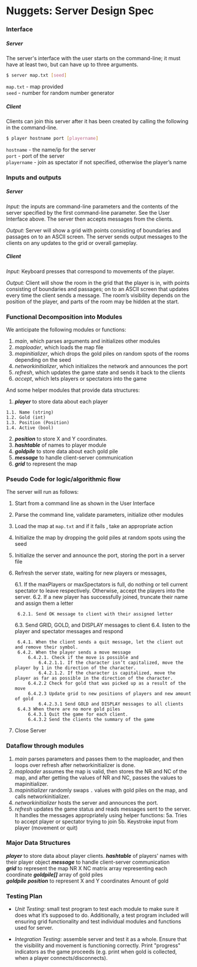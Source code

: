 # Nuggets: Server Design Spec

### Interface

##### Server
The server's interface with the user starts on the command-line; it must have at least two, but can have up to three arguments.

```bash
$ server map.txt [seed]
```

`map.txt`  - map provided  
`seed` - number for random number generator

##### Client
Clients can join this server after it has been created by calling the following in the command-line.

```bash
$ player hostname port [playername]
```
`hostname`  - the name/ip for the server  
`port` - port of the server  
`playername` - join as spectator if not specified, otherwise the player’s name

### Inputs and outputs

##### Server
*Input:* the inputs are command-line parameters and the contents of the server specified by the first command-line parameter. See the User Interface above. The server then accepts messages from the clients.

*Output:* Server will show a grid with points consisting of boundaries and passages on to an ASCII screen. The server sends output messages to the clients on any updates to the grid or overall gameplay.

##### Client
*Input:* Keyboard presses that correspond to movements of the player.

*Output:* Client will show the room in the grid that the player is in, with points consisting of boundaries and passages; on to an ASCII screen that updates every time the client sends a message. The room’s visibility depends on the position of the player, and parts of the room may be hidden at the start.

### Functional Decomposition into Modules

We anticipate the following modules or functions:

 1. *main*, which parses arguments and initializes other modules
 2. *maploader*, which loads the map file
 3. *mapinitializer*, which drops the gold piles on random spots of the rooms depending on the seed
 4. *networkinitializer*, which initializes the network and announces the port
 5. *refresh*, which updates the game state and sends it back to the clients
 6. *accept*, which lets players or spectators into the game

And some helper modules that provide data structures:

  1. ***player*** to store data about each player

  	1.1. Name (string)
  	1.2. Gold (int)
  	1.3. Position (Position)
  	1.4. Active (bool)
  2. ***position*** to store X and Y coordinates.
  3. ***hashtable*** of names to player module
  4. ***goldpile*** to store data about each gold pile
  5. ***message*** to handle client-server communication
  6. ***grid*** to represent the map

### Pseudo Code for logic/algorithmic flow

The server will run as follows:

1. Start from a command line as shown in the User Interface
2. Parse the command line, validate parameters, initialize other modules
3. Load the map at `map.txt` and if it fails , take an appropriate action
4. Initialize the map by dropping the gold piles at random spots using the seed
5. Initialize the server and announce the port, storing the port in a server file
6. Refresh the server state, waiting for new players or messages,


	6.1. If the maxPlayers or maxSpectators is full, do nothing or tell current spectator to leave respectively. Otherwise, accept the players into the server.
	6.2. If a new player has successfully joined, truncate their name and assign them a letter

		6.2.1. Send OK message to client with their assigned letter
	6.3. Send GRID, GOLD, and DISPLAY messages to client
	6.4. listen to the player and spectator messages and respond


		6.4.1. When the client sends a quit message, let the client out and remove their symbol.
		6.4.2. When the player sends a move message
			6.4.2.1. Check if the move is possible and
				6.4.2.1.1. If the character isn’t capitalized, move the player by 1 in the direction of the character.
				6.4.2.1.2. If the character is capitalized, move the player as far as possible in the direction of the character.
			6.4.2.2 Check for gold that was picked up as a result of the move
			6.4.2.3 Update grid to new positions of players and new amount of gold
				6.4.2.3.1 Send GOLD and DISPLAY messages to all clients
		6.4.3 When there are no more gold piles
			6.4.3.1 Quit the game for each client.
			6.4.3.2 Send the clients the summary of the game
7. Close Server


### Dataflow through modules

 1. *main* parses parameters and passes them to the maploader, and then loops over refresh after networkinitializer is done.
 2. *maploader* assumes the map is valid, then stores the NR and NC of the map, and after getting the values of NR and NC, passes the values to mapinitializer.
 3. *mapinitializer* randomly swaps `.` values with gold piles on the map, and calls networkinitializer.
 4. *networkinitializer* hosts the server and announces the port.
 5. *refresh* updates the game status and reads messages sent to the server. It handles the messages appropriately using helper functions:
5a. Tries to accept player or spectator trying to join
5b. Keystroke input from player (movement or quit)

### Major Data Structures

***player*** to store data about player clients.
***hashtable*** of players' names with their player object
***message*** to handle client-server communication  
***grid*** to represent the map
NR X NC matrix array representing each coordinate
***goldpile[]*** array of gold piles  
***goldpile***
***position*** to represent X and Y coordinates
Amount of gold

### Testing Plan
- *Unit Testing*: small test program to test each module to make sure it does what it’s supposed to do. Additionally, a test program included will ensuring grid functionality and test individual modules and functions used for server.

- *Integration Testing*: assemble server and test it as a whole. Ensure that the visibility and movement is functioning correctly. Print "progress" indicators as the game proceeds (e.g. print when gold is collected, when a player connects/disconnects).
